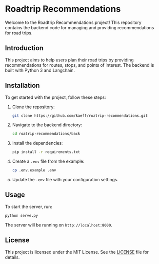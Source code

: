# Roadtrip Recommendations

Welcome to the Roadtrip Recommendations project! This repository contains the backend code for managing and providing recommendations for road trips.


## Introduction

This project aims to help users plan their road trips by providing recommendations for routes, stops, and points of interest. The backend is built with Python 3 and Langchain.


## Installation

To get started with the project, follow these steps:

1. Clone the repository:
    ```sh
    git clone https://github.com/kaeff/roatrip-recommendations.git
    ```
2. Navigate to the backend directory:
    ```sh
    cd roatrip-recommendations/back
    ```
3. Install the dependencies:
    ```sh
    pip install -r requirements.txt
    ```
4. Create a `.env` file from the example:
    ```sh
    cp .env.example .env
    ```
5. Update the `.env` file with your configuration settings.

## Usage

To start the server, run:
```sh
python serve.py
```
The server will be running on `http://localhost:8000`.

## License

This project is licensed under the MIT License. See the [LICENSE](LICENSE) file for details.